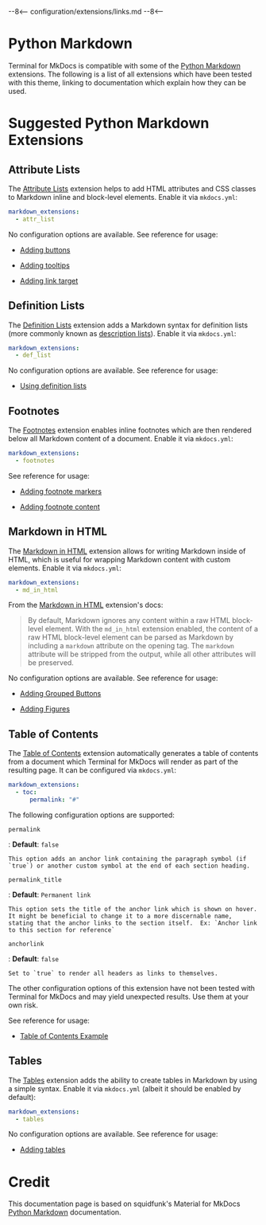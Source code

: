 --8<--
configuration/extensions/links.md
--8<--

# Python Markdown

Terminal for MkDocs is compatible with some of the [Python Markdown] extensions. The following is a list of all extensions which have been tested with this theme, linking to documentation which explain how they can be used.

  [Python Markdown]: https://python-markdown.github.io/extensions/

# Suggested Python Markdown Extensions

## Attribute Lists

The [Attribute Lists] extension helps to add HTML attributes and CSS classes to Markdown inline and block-level elements. Enable it via `mkdocs.yml`:

``` yaml
markdown_extensions:
  - attr_list
```

No configuration options are available. See reference for usage:

- [Adding buttons]
- [Adding tooltips]
- [Adding link target]

  [Attribute Lists]: https://python-markdown.github.io/extensions/attr_list/
  [Adding buttons]: ../../elements/buttons.md#default
  [Adding tooltips]: ../../elements/tooltips.md#example
  [Adding link target]: ../../elements/links.md#enhanced-example

## Definition Lists

The [Definition Lists] extension adds a Markdown syntax for definition lists (more commonly known as [description lists]). Enable it via `mkdocs.yml`:

``` yaml
markdown_extensions:
  - def_list
```

No configuration options are available. See reference for usage:

- [Using definition lists]

  [Definition Lists]: https://python-markdown.github.io/extensions/definition_lists/
  [description lists]: https://developer.mozilla.org/en-US/docs/Web/HTML/Element/dl
  [Using definition lists]: ../../elements/definitions.md#example

## Footnotes

The [Footnotes] extension enables inline footnotes which are then
rendered below all Markdown content of a document. Enable it via `mkdocs.yml`:

``` yaml
markdown_extensions:
  - footnotes
```

See reference for usage:

- [Adding footnote markers]
- [Adding footnote content]

  [Footnotes]: https://python-markdown.github.io/extensions/footnotes/
  [Adding footnote markers]: ../../elements/footnotes.md#example-footnote-marker
  [Adding footnote content]: ../../elements/footnotes.md#example-footnote-content

## Markdown in HTML

The [Markdown in HTML] extension allows for writing Markdown inside of HTML, which is useful for wrapping Markdown content with custom elements. Enable it
via `mkdocs.yml`:

``` yaml
markdown_extensions:
  - md_in_html
```

From the [Markdown in HTML] extension's docs:
> By default, Markdown ignores any content within a raw HTML block-level element. With the `md_in_html` extension enabled, the content of a raw HTML block-level element can be parsed as Markdown by including a `markdown` attribute on the opening tag. The `markdown` attribute will be stripped from the output, while all other attributes will be preserved.


No configuration options are available. See reference for usage:

- [Adding Grouped Buttons]
- [Adding Figures]

  [Markdown in HTML]: https://python-markdown.github.io/extensions/md_in_html/
  [Adding Grouped Buttons]: ../../elements/buttons.md#group
  [Adding Figures]: ../../elements/figure.md#example


## Table of Contents

The [Table of Contents] extension automatically generates a table of contents from a document which Terminal for MkDocs will render as part of the resulting page. It can be configured via `mkdocs.yml`:

``` yaml
markdown_extensions:
  - toc:
      permalink: "#"
```

The following configuration options are supported:

`permalink`

:   **Default**: `false`
    
    This option adds an anchor link containing the paragraph symbol (if `true`) or another custom symbol at the end of each section heading.

`permalink_title`

:   **Default**: `Permanent link`
    
    This option sets the title of the anchor link which is shown on hover.  It might be beneficial to change it to a more discernable name, stating that the anchor links to the section itself.  Ex: `Anchor link to this section for reference`

`anchorlink`

:   **Default**: `false`
    
    Set to `true` to render all headers as links to themselves.

The other configuration options of this extension have not been tested with Terminal for MkDocs and may yield unexpected results.  Use them at your own risk.

See reference for usage:

- [Table of Contents Example]

  [Table of Contents]: https://python-markdown.github.io/extensions/toc/
  [Table of Contents Example]: ../../navigation/toc.md


## Tables

The [Tables] extension adds the ability to create tables in Markdown by using a simple syntax. Enable it via `mkdocs.yml` (albeit it should be enabled by
default):

``` yaml
markdown_extensions:
  - tables
```

No configuration options are available. See reference for usage:

- [Adding tables]


  [Tables]: https://python-markdown.github.io/extensions/tables/
  [Adding tables]: ../../elements/table.md#example


# Credit

This documentation page is based on squidfunk's Material for MkDocs [Python Markdown](https://squidfunk.github.io/mkdocs-material/setup/extensions/python-markdown/) documentation.

